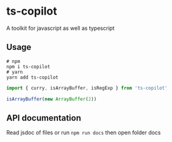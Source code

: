 # ts-copilot

A  toolkit for javascript as well as typescript
## Usage

```shell
# npm
npm i ts-copilot
# yarn
yarn add ts-copilot
```

```ts
import { curry, isArrayBuffer, isRegExp } from 'ts-copilot'

isArrayBuffer(new ArrayBuffer(2))

```

## API documentation

Read jsdoc of files or run `npm run docs` then open folder docs

